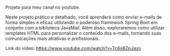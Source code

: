 Projeto para meu canal no youtube.

Neste projeto prático e detalhado, você aprenderá como enviar e-mails de forma simples e eficaz utilizando o poderoso framework Spring Boot em conjunto com a biblioteca JavaMail. 
Além disso, exploraremos como utilizar templates HTML para personalizar o conteúdo dos e-mails, tornando suas comunicações mais atrativas e profissionais.

Link do vídeo: https://www.youtube.com/watch?v=Tc6sBZpJazo
